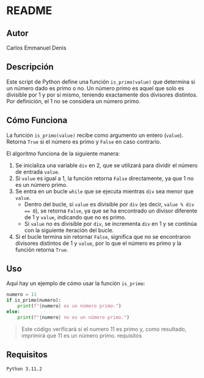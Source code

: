 # README

## Autor

Carlos Emmanuel Denis

## Descripción

Este script de Python define una función `is_primo(value)` que determina si un número dado es primo o no. Un número primo es aquel que solo es divisible por 1 y por sí mismo, teniendo exactamente dos divisores distintos. Por definición, el 1 no se considera un número primo.

## Cómo Funciona

La función `is_primo(value)` recibe como argumento un entero (`value`). Retorna `True` si el número es primo y `False` en caso contrario.

El algoritmo funciona de la siguiente manera:

1. Se inicializa una variable `div` en 2, que se utilizará para dividir el número de entrada `value`.
2. Si `value` es igual a 1, la función retorna `False` directamente, ya que 1 no es un número primo.
3. Se entra en un bucle `while` que se ejecuta mientras `div` sea menor que `value`.
   - Dentro del bucle, si `value` es divisible por `div` (es decir, `value % div == 0`), se retorna `False`, ya que se ha encontrado un divisor diferente de 1 y `value`, indicando que no es primo.
   - Si `value` no es divisible por `div`, se incrementa `div` en 1 y se continúa con la siguiente iteración del bucle.
4. Si el bucle termina sin retornar `False`, significa que no se encontraron divisores distintos de 1 y `value`, por lo que el número es primo y la función retorna `True`.

## Uso
Aquí hay un ejemplo de cómo usar la función `is_primo`:

```python
numero = 11
if is_primo(numero):
	print(f"{numero} es un número primo.")
else:
	print(f"{numero} no es un número primo.")
```

>Este código verificará si el numero 11 es primo y, como resultado, imprimirá que 11 es un número primo.
requisitos

## Requisitos
	Python 3.11.2
